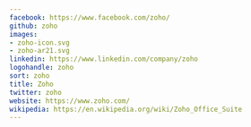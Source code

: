```yaml
---
facebook: https://www.facebook.com/zoho/
github: zoho
images:
- zoho-icon.svg
- zoho-ar21.svg
linkedin: https://www.linkedin.com/company/zoho
logohandle: zoho
sort: zoho
title: Zoho
twitter: zoho
website: https://www.zoho.com/
wikipedia: https://en.wikipedia.org/wiki/Zoho_Office_Suite
---
```

